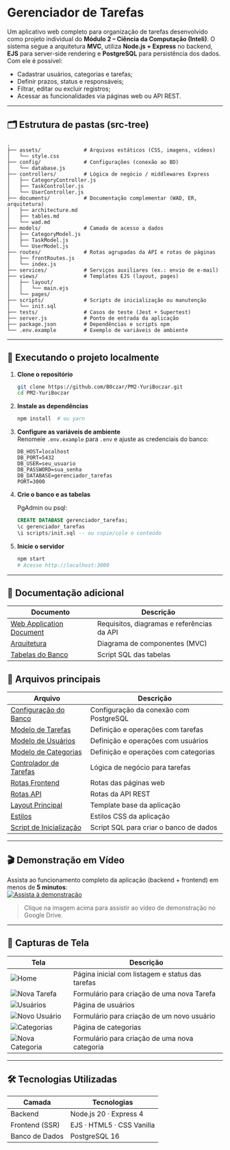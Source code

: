 # Gerenciador de Tarefas

Um aplicativo web completo para organização de tarefas desenvolvido como projeto individual do **Módulo&nbsp;2 – Ciência da Computação (Inteli)**. O sistema segue a arquitetura **MVC**, utiliza **Node.js + Express** no backend, **EJS** para server-side rendering e **PostgreSQL** para persistência dos dados.  
Com ele é possível:

* Cadastrar usuários, categorias e tarefas;
* Definir prazos, status e responsáveis;
* Filtrar, editar ou excluir registros;
* Acessar as funcionalidades via páginas web ou API REST.

---

## 🗂️ Estrutura de pastas (src-tree)

```text
.
├── assets/              # Arquivos estáticos (CSS, imagens, vídeos)
│   └── style.css
├── config/              # Configurações (conexão ao BD)
│   └── database.js
├── controllers/         # Lógica de negócio / middlewares Express
│   ├── CategoryController.js
│   ├── TaskController.js
│   └── UserController.js
├── documents/           # Documentação complementar (WAD, ER, arquitetura)
│   ├── architecture.md
│   ├── tables.md
│   └── wad.md
├── models/              # Camada de acesso a dados
│   ├── CategoryModel.js
│   ├── TaskModel.js
│   └── UserModel.js
├── routes/              # Rotas agrupadas da API e rotas de páginas
│   ├── frontRoutes.js
│   └── index.js
├── services/            # Serviços auxiliares (ex.: envio de e-mail)
├── views/               # Templates EJS (layout, pages)
│   ├── layout/
│   │   └── main.ejs
│   └── pages/
├── scripts/             # Scripts de inicialização ou manutenção
│   └── init.sql
├── tests/               # Casos de teste (Jest + Supertest)
├── server.js            # Ponto de entrada da aplicação
├── package.json         # Dependências e scripts npm
└── .env.example         # Exemplo de variáveis de ambiente
```

---

## 🚀 Executando o projeto localmente

1. **Clone o repositório**

   ```bash
   git clone https://github.com/B0czar/PM2-YuriBoczar.git
   cd PM2-YuriBoczar
   ```

2. **Instale as dependências**

   ```bash
   npm install  # ou yarn
   ```

3. **Configure as variáveis de ambiente**  
   Renomeie `.env.example` para `.env` e ajuste as credenciais do banco:

   ```env
   DB_HOST=localhost
   DB_PORT=5432
   DB_USER=seu_usuario
   DB_PASSWORD=sua_senha
   DB_DATABASE=gerenciador_tarefas
   PORT=3000
   ```

4. **Crie o banco e as tabelas**

   PgAdmin ou psql:
   ```sql
   CREATE DATABASE gerenciador_tarefas;
   \c gerenciador_tarefas
   \i scripts/init.sql -- ou copie/cole o conteúdo
   ```

5. **Inicie o servidor**

   ```bash
   npm start
   # Acesse http://localhost:3000
   ```

---

## 📄 Documentação adicional

| Documento | Descrição |
|-----------|-----------|
| [Web Application Document](documents/wad.md) | Requisitos, diagramas e referências da API |
| [Arquitetura](documents/architecture.md) | Diagrama de componentes (MVC) |
| [Tabelas do Banco](documents/tables.md) | Script SQL das tabelas |

## 📁 Arquivos principais

| Arquivo | Descrição |
|---------|-----------|
| [Configuração do Banco](config/database.js) | Configuração da conexão com PostgreSQL |
| [Modelo de Tarefas](models/TaskModel.js) | Definição e operações com tarefas |
| [Modelo de Usuários](models/UserModel.js) | Definição e operações com usuários |
| [Modelo de Categorias](models/CategoryModel.js) | Definição e operações com categorias |
| [Controlador de Tarefas](controllers/TaskController.js) | Lógica de negócio para tarefas |
| [Rotas Frontend](routes/frontRoutes.js) | Rotas das páginas web |
| [Rotas API](routes/index.js) | Rotas da API REST |
| [Layout Principal](views/layout/main.ejs) | Template base da aplicação |
| [Estilos](assets/style.css) | Estilos CSS da aplicação |
| [Script de Inicialização](scripts/init.sql) | Script SQL para criar o banco de dados |

---

## 🎬 Demonstração em Vídeo

Assista ao funcionamento completo da aplicação (backend + frontend) em menos de **5&nbsp;minutos**:  
[![Assista à demonstração](assets/Untitled.png)](https://drive.google.com/file/d/1gwfaibFoDVNUwUEAnFNbnhvvUOx3UPqg/view?usp=drive_link)

> Clique na imagem acima para assistir ao vídeo de demonstração no Google Drive.
---

## 📸 Capturas de Tela

| Tela | Descrição |
|------|-----------|
| ![Home](assets/{640E369B-EEC2-4224-BFEC-79C672424164}.png) | Página inicial com listagem e status das tarefas |
| ![Nova Tarefa](assets/{C65B2AD5-16D6-4600-AC38-7C205EFABEFC}.png) | Formulário para criação de uma nova Tarefa  |
| ![Usuários](assets/image.png) | Página de usuários |
| ![Novo Usuário](assets/{85B5417D-8C30-445C-B385-DBD7C71CC7B8}.png) |  Formulário para criação de um novo usuário |
| ![Categorias](assets/{E7CD0A44-BAA6-40C3-AEFA-5656656789CD}.png) |  Página de categorias |
| ![Nova Categoria](assets/{5267BE0D-DF75-4F83-AA92-220CF3C0709D}.png) |  Formulário para criação de uma nova categoria  |
---

## 🛠️ Tecnologias Utilizadas

| Camada | Tecnologias |
|--------|-------------|
| Backend | Node.js 20 · Express 4 |
| Frontend (SSR) | EJS · HTML5 · CSS&nbsp;Vanilla |
| Banco de Dados | PostgreSQL 16 |

